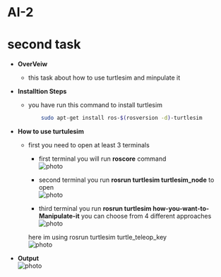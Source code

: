 # AI-2

# second task  

* **OverVeiw**
    * this task about how to use turtlesim and minpulate it 

* **Installtion Steps**  

    * you have run this command to install turtlesim

        ```bash
            sudo apt-get install ros-$(rosversion -d)-turtlesim
        ```

* **How to use turtulesim**  

    * first you need to open at least 3 terminals  
        * first terminal you will run **roscore** command  
        ![photo](./image1.png)  

        * second terminal you run **rosrun turtlesim turtlesim_node** to open  
        ![photo](./image2.png)  

        * third terminal you run **rosrun turtlesim how-you-want-to-Manipulate-it** you can choose from 4 different approaches  
        ![photo](./image5.png)  
        
        here im using rosrun turtlesim turtle_teleop_key  
        ![photo](./image3.png)  

* **Output**  
    ![photo](./image4.png)
